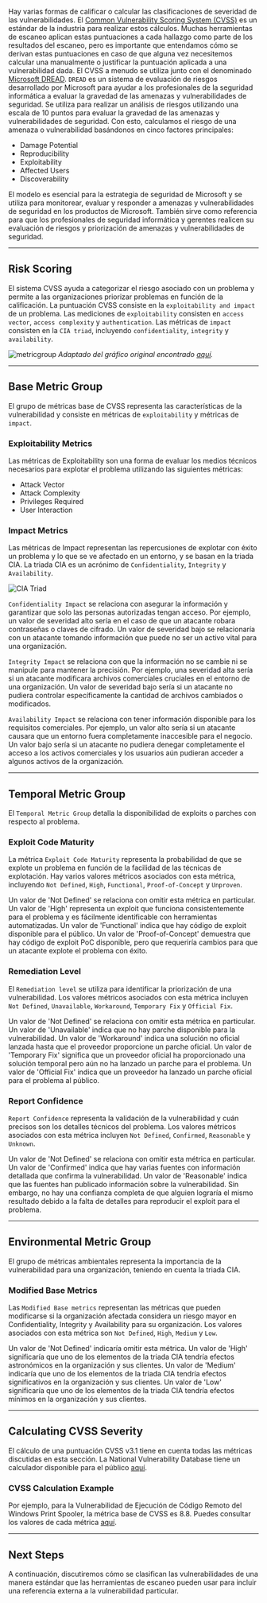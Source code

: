 Hay varias formas de calificar o calcular las clasificaciones de severidad de las vulnerabilidades. El [Common Vulnerability Scoring System (CVSS)](https://www.first.org/cvss/) es un estándar de la industria para realizar estos cálculos. Muchas herramientas de escaneo aplican estas puntuaciones a cada hallazgo como parte de los resultados del escaneo, pero es importante que entendamos cómo se derivan estas puntuaciones en caso de que alguna vez necesitemos calcular una manualmente o justificar la puntuación aplicada a una vulnerabilidad dada. El CVSS a menudo se utiliza junto con el denominado [Microsoft DREAD](https://en.wikipedia.org/wiki/DREAD_(risk_assessment_model)). `DREAD` es un sistema de evaluación de riesgos desarrollado por Microsoft para ayudar a los profesionales de la seguridad informática a evaluar la gravedad de las amenazas y vulnerabilidades de seguridad. Se utiliza para realizar un análisis de riesgos utilizando una escala de 10 puntos para evaluar la gravedad de las amenazas y vulnerabilidades de seguridad. Con esto, calculamos el riesgo de una amenaza o vulnerabilidad basándonos en cinco factores principales:

- Damage Potential
- Reproducibility
- Exploitability
- Affected Users
- Discoverability

El modelo es esencial para la estrategia de seguridad de Microsoft y se utiliza para monitorear, evaluar y responder a amenazas y vulnerabilidades de seguridad en los productos de Microsoft. También sirve como referencia para que los profesionales de seguridad informática y gerentes realicen su evaluación de riesgos y priorización de amenazas y vulnerabilidades de seguridad.

---

## Risk Scoring

El sistema CVSS ayuda a categorizar el riesgo asociado con un problema y permite a las organizaciones priorizar problemas en función de la calificación. La puntuación CVSS consiste en la `exploitability and impact` de un problema. Las mediciones de `exploitability` consisten en `access vector`, `access complexity` y `authentication`. Las métricas de `impact` consisten en la `CIA triad`, incluyendo `confidentiality`, `integrity` y `availability`.

![metricgroup](https://academy.hackthebox.com/storage/modules/108/graphics/VulnerabilityAssessment_Diagram_08.png) _Adaptado del gráfico original encontrado [aquí](https://www.first.org/cvss/v3-1/media/MetricGroups.svg)._

---

## Base Metric Group

El grupo de métricas base de CVSS representa las características de la vulnerabilidad y consiste en métricas de `exploitability` y métricas de `impact`.

### Exploitability Metrics

Las métricas de Exploitability son una forma de evaluar los medios técnicos necesarios para explotar el problema utilizando las siguientes métricas:

- Attack Vector
- Attack Complexity
- Privileges Required
- User Interaction

### Impact Metrics

Las métricas de Impact representan las repercusiones de explotar con éxito un problema y lo que se ve afectado en un entorno, y se basan en la triada CIA. La triada CIA es un acrónimo de `Confidentiality`, `Integrity` y `Availability`.

![CIA Triad](https://academy.hackthebox.com/storage/modules/108/graphics/cia_triad.png)

`Confidentiality Impact` se relaciona con asegurar la información y garantizar que solo las personas autorizadas tengan acceso. Por ejemplo, un valor de severidad alto sería en el caso de que un atacante robara contraseñas o claves de cifrado. Un valor de severidad bajo se relacionaría con un atacante tomando información que puede no ser un activo vital para una organización.

`Integrity Impact` se relaciona con que la información no se cambie ni se manipule para mantener la precisión. Por ejemplo, una severidad alta sería si un atacante modificara archivos comerciales cruciales en el entorno de una organización. Un valor de severidad bajo sería si un atacante no pudiera controlar específicamente la cantidad de archivos cambiados o modificados.

`Availability Impact` se relaciona con tener información disponible para los requisitos comerciales. Por ejemplo, un valor alto sería si un atacante causara que un entorno fuera completamente inaccesible para el negocio. Un valor bajo sería si un atacante no pudiera denegar completamente el acceso a los activos comerciales y los usuarios aún pudieran acceder a algunos activos de la organización.

---

## Temporal Metric Group

El `Temporal Metric Group` detalla la disponibilidad de exploits o parches con respecto al problema.

### Exploit Code Maturity

La métrica `Exploit Code Maturity` representa la probabilidad de que se explote un problema en función de la facilidad de las técnicas de explotación. Hay varios valores métricos asociados con esta métrica, incluyendo `Not Defined`, `High`, `Functional`, `Proof-of-Concept` y `Unproven`.

Un valor de 'Not Defined' se relaciona con omitir esta métrica en particular. Un valor de 'High' representa un exploit que funciona consistentemente para el problema y es fácilmente identificable con herramientas automatizadas. Un valor de 'Functional' indica que hay código de exploit disponible para el público. Un valor de 'Proof-of-Concept' demuestra que hay código de exploit PoC disponible, pero que requeriría cambios para que un atacante explote el problema con éxito.

### Remediation Level

El `Remediation level` se utiliza para identificar la priorización de una vulnerabilidad. Los valores métricos asociados con esta métrica incluyen `Not Defined`, `Unavailable`, `Workaround`, `Temporary Fix` y `Official Fix`.

Un valor de 'Not Defined' se relaciona con omitir esta métrica en particular. Un valor de 'Unavailable' indica que no hay parche disponible para la vulnerabilidad. Un valor de 'Workaround' indica una solución no oficial lanzada hasta que el proveedor proporcione un parche oficial. Un valor de 'Temporary Fix' significa que un proveedor oficial ha proporcionado una solución temporal pero aún no ha lanzado un parche para el problema. Un valor de 'Official Fix' indica que un proveedor ha lanzado un parche oficial para el problema al público.

### Report Confidence

`Report Confidence` representa la validación de la vulnerabilidad y cuán precisos son los detalles técnicos del problema. Los valores métricos asociados con esta métrica incluyen `Not Defined`, `Confirmed`, `Reasonable` y `Unknown`.

Un valor de 'Not Defined' se relaciona con omitir esta métrica en particular. Un valor de 'Confirmed' indica que hay varias fuentes con información detallada que confirma la vulnerabilidad. Un valor de 'Reasonable' indica que las fuentes han publicado información sobre la vulnerabilidad. Sin embargo, no hay una confianza completa de que alguien lograría el mismo resultado debido a la falta de detalles para reproducir el exploit para el problema.

---

## Environmental Metric Group

El grupo de métricas ambientales representa la importancia de la vulnerabilidad para una organización, teniendo en cuenta la triada CIA.

### Modified Base Metrics

Las `Modified Base metrics` representan las métricas que pueden modificarse si la organización afectada considera un riesgo mayor en Confidentiality, Integrity y Availability para su organización. Los valores asociados con esta métrica son `Not Defined`, `High`, `Medium` y `Low`.

Un valor de 'Not Defined' indicaría omitir esta métrica. Un valor de 'High' significaría que uno de los elementos de la triada CIA tendría efectos astronómicos en la organización y sus clientes. Un valor de 'Medium' indicaría que uno de los elementos de la triada CIA tendría efectos significativos en la organización y sus clientes. Un valor de 'Low' significaría que uno de los elementos de la triada CIA tendría efectos mínimos en la organización y sus clientes.

---

## Calculating CVSS Severity

El cálculo de una puntuación CVSS v3.1 tiene en cuenta todas las métricas discutidas en esta sección. La National Vulnerability Database tiene un calculador disponible para el público [aquí](https://nvd.nist.gov/vuln-metrics/cvss/v3-calculator).

### CVSS Calculation Example

Por ejemplo, para la Vulnerabilidad de Ejecución de Código Remoto del Windows Print Spooler, la métrica base de CVSS es 8.8. Puedes consultar los valores de cada métrica [aquí](https://msrc.microsoft.com/update-guide/vulnerability/CVE-2021-34527).

---

## Next Steps

A continuación, discutiremos cómo se clasifican las vulnerabilidades de una manera estándar que las herramientas de escaneo pueden usar para incluir una referencia externa a la vulnerabilidad particular.